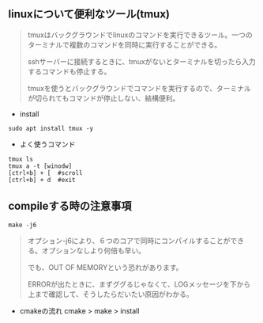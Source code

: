 ## linuxについて便利なツール(tmux)

>tmuxはバックグラウンドでlinuxのコマンドを実行できるツール。一つのターミナルで複数のコマンドを同時に実行することができる。
>
>sshサーバーに接続するときに、tmuxがないとターミナルを切ったら入力するコマンドも停止する。
>
>tmuxを使うとバックグラウンドでコマンドを実行するので、ターミナルが切られてもコマンドが停止しない、結構便利。
>
* install
```
sudo apt install tmux -y
```


* よく使うコマンド
```
tmux ls
tmux a -t [winodw]
[ctrl+b] + [  #scroll
[ctrl+b] + d  #exit
```

## compileする時の注意事項

```make -j6```
>オプション-j6により、６つのコアで同時にコンパイルすることができる。オプションなしより何倍も早い。
>
>でも、OUT OF MEMORYという恐れがあります。
>
>ERRORが出たときに、まずググるじゃなくて、LOGメッセージを下から上まで確認して、そうしたらだいたい原因がわかる。
>
* cmakeの流れ cmake > make > install
